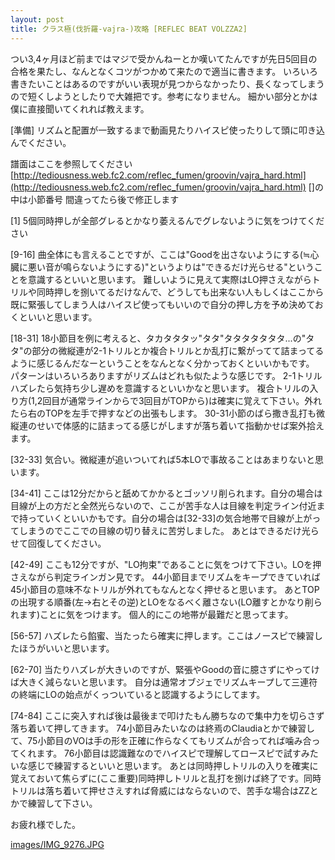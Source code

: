 ```yaml
---
layout: post
title: クラス極(伐折羅-vajra-)攻略 [REFLEC BEAT VOLZZA2]
---
```


つい3,4ヶ月ほど前まではマジで受かんねーとか嘆いてたんですが先日5回目の合格を果たし、なんとなくコツがつかめて来たので適当に書きます。
いろいろ書きたいことはあるのですがいい表現が見つからなかったり、長くなってしまうので短くしようとしたりで大雑把です。参考になりません。
細かい部分とかは僕に直接聞いてくれれば教えます。

[準備]
リズムと配置が一致するまで動画見たりハイスピ使ったりして頭に叩き込んでください。

譜面はここを参照してください
[http://tediousness.web.fc2.com/reflec_fumen/groovin/vajra_hard.html](http://tediousness.web.fc2.com/reflec_fumen/groovin/vajra_hard.html)
[]の中は小節番号 間違ってたら後で修正します

[1]
5個同時押しが全部グレるとかなり萎えるんでグレないように気をつけてください

[9-16]
曲全体にも言えることですが、ここは"Goodを出さないようにする(≒心臓に悪い音が鳴らないようにする)"というよりは"できるだけ光らせる"ということを意識するといいと思います。
難しいように見えて実際はLO押さえながらトリルや同時押しを捌いてるだけなんで、どうしても出来ない人もしくはここから既に緊張してしまう人はハイスピ使ってもいいので自分の押し方を予め決めておくといいと思います。

[18-31]
18小節目を例に考えると、タカタタタッ"タタ"タタタタタタタ...の"タタ"の部分の微縦連が2-1トリルとか複合トリルとか乱打に繋がってて詰まってるように感じるんだなーということをなんとなく分かっておくといいかもです。
パターンはいろいろありますがリズムはどれも似たような感じです。
2-1トリルハズレたら気持ち少し遅めを意識するといいかなと思います。
複合トリルの入り方(1,2回目が通常ラインからで3回目がTOPから)は確実に覚えて下さい。外れたら右のTOPを左手で押すなどの出張もします。
30-31小節のばら撒き乱打も微縦連のせいで体感的に詰まってる感じがしますが落ち着いて指動かせば案外拾えます。

[32-33]
気合い。微縦連が追いついてれば5本LOで事故ることはあまりないと思います。

[34-41]
ここは12分だからと舐めてかかるとゴッソリ削られます。自分の場合は目線が上の方だと全然光らないので、ここが苦手な人は目線を判定ライン付近まで持っていくといいかもです。自分の場合は[32-33]の気合地帯で目線が上がってしまうのでここでの目線の切り替えに苦労しました。
あとはできるだけ光らせて回復してください。

[42-49]
ここも12分ですが、"LO拘束"であることに気をつけて下さい。LOを押さえながら判定ラインガン見です。
44小節目までリズムをキープできていれば45小節目の意味不なトリルが外れてもなんとなく押せると思います。
あとTOPの出現する順番(左→右とその逆)とLOをなるべく離さない(LO離すとかなり削られます)ことに気をつけます。
個人的にこの地帯が最難だと思ってます。

[56-57]
ハズレたら餡蜜、当たったら確実に押します。ここはノースピで練習したほうがいいと思います。

[62-70]
当たりハズレが大きいのですが、緊張やGoodの音に臆さずにやってけば大きく減らないと思います。
自分は通常オブジェでリズムキープして三連符の終端にLOの始点がくっついていると認識するようにしてます。

[74-84]
ここに突入すれば後は最後まで叩けたもん勝ちなので集中力を切らさず落ち着いて押してきます。
74小節目みたいなのは終焉のClaudiaとかで練習して、75小節目のVOは手の形を正確に作らなくてもリズムが合ってれば噛み合ってくれます。
76小節目は認識難なのでハイスピで理解してロースピで試すみたいな感じで練習するといいと思います。
あとは同時押しトリルの入りを確実に覚えておいて焦らずに(ここ重要)同時押しトリルと乱打を捌けば終了です。同時トリルは落ち着いて押せさえすれば脅威にはならないので、苦手な場合はZZとかで練習して下さい。


お疲れ様でした。

[images/IMG_9276.JPG](images/IMG_9276.JPG)
